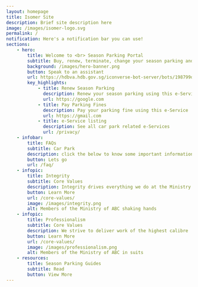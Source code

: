 ```yaml
---
layout: homepage
title: Isomer Site
description: Brief site description here
image: /images/isomer-logo.svg
permalink: /
notification: Here's a notification bar you can use!
sections:
    - hero:
        title: Welcome to <br> Season Parking Portal
        subtitle: Buy, renew, terminate, change your season parking and more!
        background: /images/hero-banner.png
        button: Speak to an assistant
        url: https://hdbva.hdb.gov.sg/iconverse-bot-server/bots/198799d9-98a0-4e3f-8bfe-f2aebaf2c9c5/preview
        key_highlights:
            - title: Renew Season Parking
              description: Renew your season parking using this e-Service
              url: https://google.com
            - title: Pay Parking Fines
              description: Pay your parking fine using this e-Service
              url: https://gmail.com
            - title: e-Service listing
              description: See all car park related e-Services
              url: /privacy/
    - infobar:
        title: FAQs
        subtitle: Car Park
        description: click the below to know some important information before transacting
        button: Lets go
        url: /faq/
    - infopic:
        title: Integrity
        subtitle: Core Values
        description: Integrity drives everything we do at the Ministry of ABC
        button: Learn More
        url: /core-values/
        image: /images/integrity.png
        alt: Members of the Ministry of ABC shaking hands
    - infopic:
        title: Professionalism
        subtitle: Core Values
        description: We strive to deliver work of the highest calibre
        button: Learn More
        url: /core-values/
        image: /images/professionalism.png
        alt: Members of the Ministry of ABC in suits
    - resources:
        title: Season Parking Guides
        subtitle: Read
        button: View More
---
```


